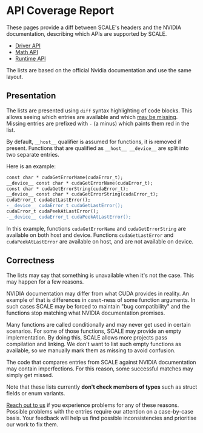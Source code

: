 # API Coverage Report

These pages provide a diff between SCALE's headers and the NVIDIA 
documentation, describing which APIs are supported by SCALE.

- [Driver API](./api-driver.md)
- [Math API](./api-math.md)
- [Runtime API](./api-runtime.md)

The lists are based on the official Nvidia documentation and use the same layout.

## Presentation

The lists are presented using `diff` syntax highlighting of code blocks.
This allows seeing which entries are available and which [may be missing](#correctness).
Missing entries are prefixed with `-` (a minus) which paints them red in the list.

By default, `__host__` qualifier is assumed for functions, it is removed if present.
Functions that are qualified as `__host__ __device__` are split into two separate entries.

Here is an example:

```diff
const char * cudaGetErrorName(cudaError_t);
__device__ const char * cudaGetErrorName(cudaError_t);
const char * cudaGetErrorString(cudaError_t);
__device__ const char * cudaGetErrorString(cudaError_t);
cudaError_t cudaGetLastError();
-__device__ cudaError_t cudaGetLastError();
cudaError_t cudaPeekAtLastError();
-__device__ cudaError_t cudaPeekAtLastError();
```

In this example, functions `cudaGetErrorName` and `cudaGetErrorString` are available on both host and device.
Functions `cudaGetLastError` and `cudaPeekAtLastError` are available on host, and are not available on device.

## Correctness

The lists may say that something is unavailable when it's not the case.
This may happen for a few reasons.

NVIDIA documentation may differ from what CUDA provides in reality.
An example of that is differences in `const`-ness of some function arguments.
In such cases SCALE may be forced to maintain "bug compatibility" and the
functions stop matching what NVIDIA documentation promises.

Many functions are called conditionally and may never get used in certain scenarios.
For some of those functions, SCALE may provide an empty implementation.
By doing this, SCALE allows more projects pass compilation and linking.
We don't want to list such empty functions as available, so we manually mark them as missing to avoid confusion.

The code that compares entries from SCALE against NVIDIA documentation may contain imperfections.
For this reason, some successful matches may simply get missed.

Note that these lists currently **don't check members of types** such as struct fields or enum variants.

[Reach out to us](../contact/report-a-bug.md) if you experience problems for any of these reasons.
Possible problems with the entries require our attention on a case-by-case basis.
Your feedback will help us find possible inconsistencies and prioritise our work to fix them.
